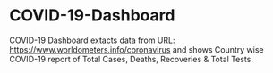 # COVID-19-Dashboard
COVID-19 Dashboard extacts data from  URL: https://www.worldometers.info/coronavirus and shows Country wise COVID-19 report of Total Cases, Deaths, Recoveries & Total Tests.
